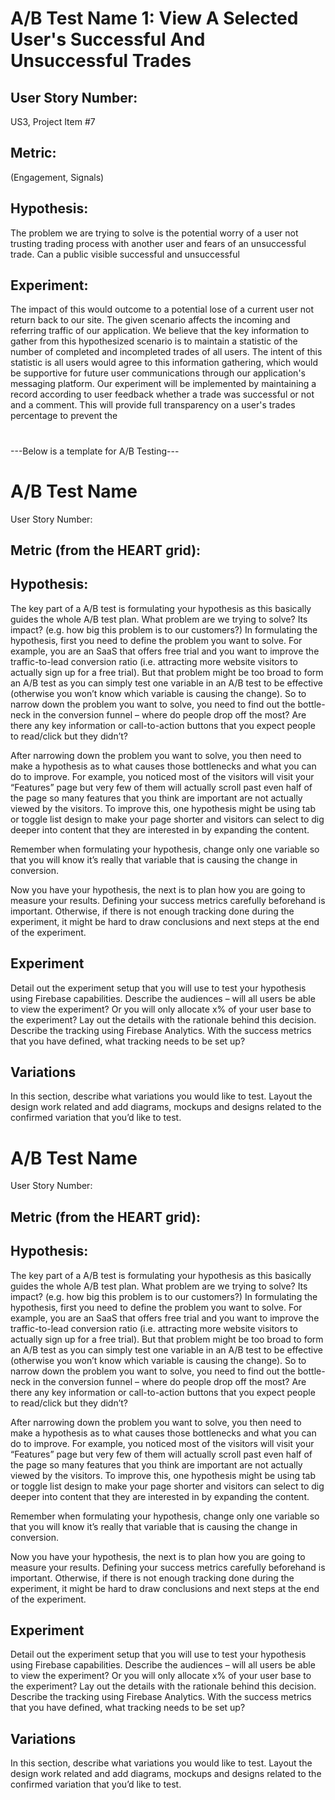 # A/B Test Name 1: View A Selected User's Successful And Unsuccessful Trades

## User Story Number: 

US3, Project Item #7

## Metric: 

(Engagement, Signals)

## Hypothesis:

The problem we are trying to solve is the potential worry of a user not trusting trading process with another user and fears of an unsuccessful trade. Can a public visible successful and unsuccessful 

## Experiment:

The impact of this would outcome to a potential lose of a current user not return back to our site. The given scenario affects the incoming and referring traffic of our application. We believe that the key information to gather from this hypothesized scenario is to maintain a statistic of the number of completed and incompleted trades of all users. The intent of this statistic is all users would agree to this information gathering, which would be supportive for future user communications through our application's messaging platform. Our experiment will be implemented by maintaining a record according to user feedback whether a trade was successful or not and a comment. This will provide full transparency on a user's trades percentage to prevent the 








#
---Below is a template for A/B Testing---
#


# A/B Test Name

User Story Number:

## Metric (from the HEART grid):

## Hypothesis:
The key part of a A/B test is formulating your hypothesis as this basically guides the whole A/B test plan. What problem are we trying to solve? Its impact? (e.g. how big this problem is to our customers?) In formulating the hypothesis, first you need to define the problem you want to solve. For example, you are an SaaS that offers free trial and you want to improve the traffic-to-lead conversion ratio (i.e. attracting more website visitors to actually sign up for a free trial). But that problem might be too broad to form an A/B test as you can simply test one variable in an A/B test to be effective (otherwise you won’t know which variable is causing the change). So to narrow down the problem you want to solve, you need to find out the bottle-neck in the conversion funnel – where do people drop off the most? Are there any key information or call-to-action buttons that you expect people to read/click but they didn’t? 

After narrowing down the problem you want to solve, you then need to make a hypothesis as to what causes those bottlenecks and what you can do to improve. For example, you noticed most of the visitors will visit your “Features” page but very few of them will actually scroll past even half of the page so many features that you think are important are not actually viewed by the visitors. To improve this, one hypothesis might be using tab or toggle list design to make your page shorter and visitors can select to dig deeper into content that they are interested in by expanding the content.

Remember when formulating your hypothesis, change only one variable so that you will know it’s really that variable that is causing the change in conversion.

Now you have your hypothesis, the next is to plan how you are going to measure your results. Defining your success metrics carefully beforehand is important. Otherwise, if there is not enough tracking done during the experiment, it might be hard to draw conclusions and next steps at the end of the experiment.

## Experiment

Detail out the experiment setup that you will use to test your hypothesis using Firebase capabilities. Describe the audiences – will all users be able to view the experiment? Or you will only allocate x% of your user base to the experiment? Lay out the details with the rationale behind this decision. Describe the tracking using Firebase Analytics. With the success metrics that you have defined, what tracking needs to be set up? 

## Variations

In this section, describe what variations you would like to test. Layout the design work related and add diagrams, mockups and designs related to the confirmed variation that you’d like to test.


# A/B Test Name

User Story Number:

## Metric (from the HEART grid):

## Hypothesis:
The key part of a A/B test is formulating your hypothesis as this basically guides the whole A/B test plan. What problem are we trying to solve? Its impact? (e.g. how big this problem is to our customers?) In formulating the hypothesis, first you need to define the problem you want to solve. For example, you are an SaaS that offers free trial and you want to improve the traffic-to-lead conversion ratio (i.e. attracting more website visitors to actually sign up for a free trial). But that problem might be too broad to form an A/B test as you can simply test one variable in an A/B test to be effective (otherwise you won’t know which variable is causing the change). So to narrow down the problem you want to solve, you need to find out the bottle-neck in the conversion funnel – where do people drop off the most? Are there any key information or call-to-action buttons that you expect people to read/click but they didn’t? 

After narrowing down the problem you want to solve, you then need to make a hypothesis as to what causes those bottlenecks and what you can do to improve. For example, you noticed most of the visitors will visit your “Features” page but very few of them will actually scroll past even half of the page so many features that you think are important are not actually viewed by the visitors. To improve this, one hypothesis might be using tab or toggle list design to make your page shorter and visitors can select to dig deeper into content that they are interested in by expanding the content.

Remember when formulating your hypothesis, change only one variable so that you will know it’s really that variable that is causing the change in conversion.

Now you have your hypothesis, the next is to plan how you are going to measure your results. Defining your success metrics carefully beforehand is important. Otherwise, if there is not enough tracking done during the experiment, it might be hard to draw conclusions and next steps at the end of the experiment.

## Experiment

Detail out the experiment setup that you will use to test your hypothesis using Firebase capabilities. Describe the audiences – will all users be able to view the experiment? Or you will only allocate x% of your user base to the experiment? Lay out the details with the rationale behind this decision. Describe the tracking using Firebase Analytics. With the success metrics that you have defined, what tracking needs to be set up? 

## Variations

In this section, describe what variations you would like to test. Layout the design work related and add diagrams, mockups and designs related to the confirmed variation that you’d like to test.
